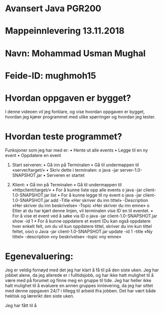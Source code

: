 # Avansert Java PGR200
# Mappeinnlevering 13.11.2018

# Navn: Mohammad Usman Mughal
# Feide-ID: mughmoh15

# Hvordan oppgaven er bygget?
I denne videoen vil jeg forklare, og vise hvordan oppgaven er bygget, hvordan jeg kjører programmet med ulike spørringer og hvordan jeg tester.

# Hvordan teste programmet?
Funksjoner som jeg har med er:
•	Hente ut alle events
•	Legge til en ny event
•	Oppdatere en event

1.	Start serveren:
•	Gå inn på Terminalen
•	Gå til undermappen til «server/target/»
•	Skriv dette i terminalen:
o	java -jar server-1.0-SNAPSHOT.jar
•	Serveren er startet

2.	Klient:
•	Gå inn på Terminalen
•	Gå til undermappen til «httpclient/target/»
•	For å kunne liste opp alle events
o	java -jar client-1.0-SNAPSHOT.jar list
•	For å kunne legge til ny event
o	java -jar client-1.0-SNAPSHOT.jar add -Title «Her skriver du inn tittel» -Description «Her skriver du inn beskrivelse» -Topic «Her skriver du inn emne»
o	Etter at du har kjørt denne linjen, vil terminalen vise ID´en til eventet.
•	For å vise et event ved å søke via ID
o	java -jar client-1.0-SNAPSHOT.jar show -id 1
•	For å kunne oppdatere et event (Du kan også oppdatere hver enkelt felt, om du vil kun oppdatere tittel, skriver du inn kun tittel feltet, osv)
o	Java -jar client-1.0-SNAPSHOT.jar update -id 1 -title «Ny tittel» -description «ny beskrivelse» -topic «ny emne»

# Egenevaluering:
Jeg er veldig fornøyd med det jeg har klart å få til på den siste uken. Jeg har jobbet alene, da jeg allerede er i fulltidsjobb, og har ikke hatt mulighet til å være med på forumet og finne meg en gruppe til tide. Jeg har heller ikke hatt mulighet til å evaluere en annen gruppes innlevering, da jeg har sittet med denne oppgaven 24/7 i tillegg til arbeid ifra jobben. Det har vært både hektisk og lærerikt den siste uken. 

Jeg har fått til å 
